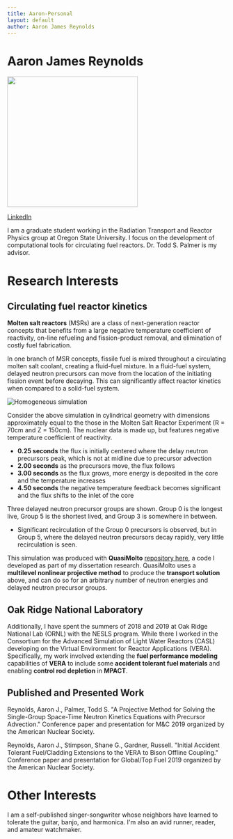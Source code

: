 ```yaml
---
title: Aaron-Personal
layout: default
author: Aaron James Reynolds
---
```

Aaron James Reynolds
==============

<img src="{{ site.url }}users/reynolaa/images/gitpic.jpg" height="300">

[LinkedIn](https://www.linkedin.com/in/aaron-james-reynolds-23b0b9a1/)

I am a graduate student working in the Radiation Transport and Reactor Physics group at Oregon State University.
I focus on the development of computational tools for circulating fuel reactors. Dr. Todd S. Palmer is my advisor.

# Research Interests

## Circulating fuel reactor kinetics

__Molten salt reactors__ (MSRs) are a class of next-generation reactor concepts that benefits from a large negative
temperature coefficient of reactivity, on-line refueling and fission-product removal, and elimination of costly fuel fabrication.

In one branch of MSR concepts, fissile fuel is mixed throughout a circulating molten salt coolant,
creating a fluid-fuel mixture. 
In a fluid-fuel system, delayed neutron precursors can move from the location
of the initiating fission event before decaying. 
This can significantly affect reactor kinetics when compared to a solid-fuel system. 

![Homogeneous simulation](images/homogeneous.gif)

Consider the above simulation in cylindrical geometry with dimensions approximately equal to the those in the Molten Salt Reactor Experiment (R = 70cm and Z = 150cm). 
The nuclear data is made up, but features negative temperature coefficient of reactivity.

* __0.25 seconds__ the flux is initially centered where the delay neutron precursors peak, which is not at midline due to precursor advection
* __2.00 seconds__ as the precursors move, the flux follows 
* __3.00 seconds__ as the flux grows, more energy is deposited in the core and the temperature increases
* __4.50 seconds__ the negative temperature feedback becomes significant and the flux shifts to the inlet of the core

Three delayed neutron precursor groups are shown. 
Group 0 is the longest live, Group 5 is the shortest lived, and Group 3 is somewhere in between.

* Significant recirculation of the Group 0 precursors is observed, but in Group 5, where the delayed neutron precursors decay rapidly, very little recirculation is seen.

This simulation was produced with __QuasiMolto__ [repository here](https://github.com/aaronjamesreynolds/QuasiMolto), a code I developed as part of my dissertation research.
QuasiMolto uses a __multilevel nonlinear projective method__ to produce the __transport solution__ above, and can do so for an arbitrary number of neutron energies and delayed neutron precursor groups.

## Oak Ridge National Laboratory

Additionally, I have spent the summers of 2018 and 2019 at Oak Ridge National Lab (ORNL) with the NESLS program. 
While there I worked in the Consortium for the Advanced Simulation of Light Water Reactors (CASL) developing on the Virtual Environment for Reactor Applications (VERA). 
Specifically, my work involved extending the __fuel performance modeling__ capabilities of __VERA__ to include some __accident tolerant fuel materials__ and enabling __control rod depletion__ in __MPACT__.  

## Published and Presented Work

Reynolds, Aaron J., Palmer, Todd S. 
"A Projective Method for Solving the Single-Group Space-Time Neutron Kinetics Equations with Precursor Advection." 
Conference paper and presentation for M&C 2019 organized by the American Nuclear Society.

Reynolds, Aaron J., Stimpson, Shane G., Gardner, Russell. 
"Initial Accident Tolerant Fuel/Cladding Extensions to the VERA to Bison Offline Coupling." 
Conference paper and presentation for Global/Top Fuel 2019 organized by the American Nuclear Society.

# Other Interests

I am a self-published singer-songwriter whose neighbors have learned to tolerate the guitar, banjo, and harmonica.
I'm also an avid runner, reader, and amateur watchmaker.
